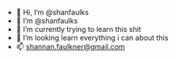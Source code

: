 - 👋 Hi, I’m @shanfaulks
- 👀 I’m @shanfaulks
- 🌱 I’m currently trying to learn this shit
- 💞️ I’m looking learn everything i can about this
- 📫 shannan.faulkner@gmail.com

<!---
i am shanfaulks and i have no idea what i'm doing.
--->
